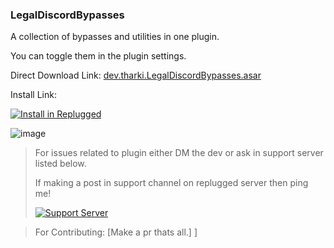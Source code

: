 ### LegalDiscordBypasses

A collection of bypasses and utilities in one plugin.

You can toggle them in the plugin settings.

Direct Download Link: [dev.tharki.LegalDiscordBypasses.asar](https://github.com/Tharki-God/LegalDiscordBypasses/releases/latest/download/dev.tharki.LegalDiscordBypasses.asar)

Install Link:


[![Install in Replugged](https://img.shields.io/badge/-Install%20in%20Replugged-blue?style=for-the-badge&logo=none)](https://replugged.dev/install?identifier=Tharki-God/LegalDiscordBypasses&source=github)

![image](https://tharki-god.github.io/files-random-host/bdpluginsassets/legalbypass.png)

> For issues related to plugin either DM the dev or ask in support server listed below.
>
>If making a post in support channel on replugged server then ping me!
>
> [![Support Server](https://discordapp.com/api/guilds/919649417005506600/widget.png?style=banner3)](https://discord.gg/SgKSKyh9gY)

> For Contributing: [Make a pr thats all.]
]
